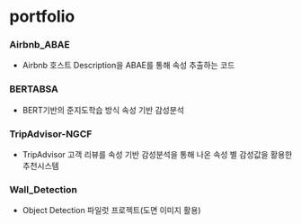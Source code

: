 # portfolio

### Airbnb_ABAE

- Airbnb 호스트 Description을 ABAE를 통해 속성 추출하는 코드


### BERTABSA

- BERT기반의 준지도학습 방식 속성 기반 감성분석

### TripAdvisor-NGCF

- TripAdvisor 고객 리뷰를 속성 기반 감성분석을 통해 나온 속성 별 감성값을 활용한 추천시스템

### Wall_Detection

- Object Detection 파일럿 프로젝트(도면 이미지 활용)
